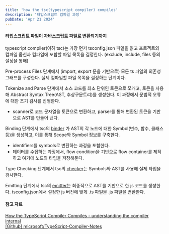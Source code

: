 ```yaml
---
title: 'how the tsc(typescript compiler) compiles'
description: '타입스크립트 컴파일 과정'
pubDate: 'Apr 21 2024'
---
```


#### 타입스크립트 파일이 자바스크립트 파일로 변환되기까지

typescript compiler(이하 tsc)는 가장 먼저 tsconfig.json 파일을 읽고 프로젝트의 컴파일 옵션과 컴파일에 포함할 파일 목록을 결정한다. (exclude, include, files 등의 설정을 통해)

Pre-process Files 단계에서 (import, export 문을 기반으로) 모든 ts 파일의 의존성 그래프를 구성한다. 실제 컴파일할 파일 목록을 결정하는 단계이다.

Tokenize and Parse 단계에서 소스 코드를 최소 단위인 토큰으로 쪼개고, 토큰을 사용해 Abstract Syntax Tree(AST, 추상구문트리)를 생성한다. 이 과정에서 문법적 오류에 대한 초기 검사를 진행한다.

- scanner로 코드 문자열을 토큰으로 변환하고, parser를 통해 변환된 토큰을 기반으로 AST를 만들어 낸다.

Binding 단계에서 tsc의 [binder](https://github.com/microsoft/TypeScript/blob/main/src/compiler/binder.ts) 가 AST의 각 노드에 대한 Symbol(변수, 함수, 클래스 등)을 생성하고, 이를 통해 Scope와 Symbol 정보를 구축한다.

- identifiers를 symbols로 변환하는 과정을 포함한다.
- 데이터를 수집하는 과정에서, flow condition을 기반으로 flow container를 제작하고 여기에 노드의 타입을 저장해둔다.

Type Checking 단계에서 tsc의 [checker](https://github.com/microsoft/TypeScript/blob/main/src/compiler/checker.ts)는 Symbols와 AST를 사용해 실제 타입을 검사한다.

Emitting 단계에서 tsc의 [emitter](https://github.com/microsoft/TypeScript/blob/main/src/compiler/emitter.ts)는 최종적으로 AST를 기반으로 한 js 코드를 생성한다. tsconfig.json에서 설정한 js 버전에 맞게 .ts 파일을 .js 파일을 변환한다.

#### 참고 자료

<a href="https://www.youtube.com/watch?v=X8k_4tZ16qU" target="_blank">How the TypeScript Compiler Compiles - understanding the compiler internal</a><br>
<a href="https://github.com/microsoft/TypeScript-Compiler-Notes" target="_blank">[Github] microsoft/TypeScript-Compiler-Notes</a><br>
